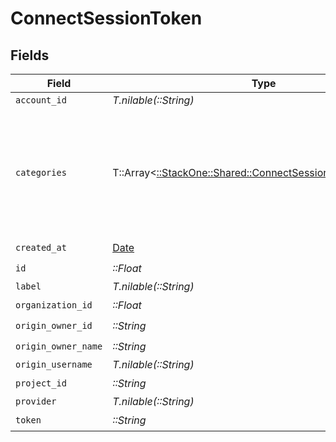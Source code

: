 # ConnectSessionToken


## Fields

| Field                                                                                                               | Type                                                                                                                | Required                                                                                                            | Description                                                                                                         | Example                                                                                                             |
| ------------------------------------------------------------------------------------------------------------------- | ------------------------------------------------------------------------------------------------------------------- | ------------------------------------------------------------------------------------------------------------------- | ------------------------------------------------------------------------------------------------------------------- | ------------------------------------------------------------------------------------------------------------------- |
| `account_id`                                                                                                        | *T.nilable(::String)*                                                                                               | :heavy_minus_sign:                                                                                                  | N/A                                                                                                                 |                                                                                                                     |
| `categories`                                                                                                        | T::Array<[::StackOne::Shared::ConnectSessionTokenCategories](../../models/shared/connectsessiontokencategories.md)> | :heavy_minus_sign:                                                                                                  | N/A                                                                                                                 | [<br/>"ats",<br/>"hris",<br/>"hrisLegacy",<br/>"crm",<br/>"iam",<br/>"marketing",<br/>"lms",<br/>"stackOne"<br/>]   |
| `created_at`                                                                                                        | [Date](https://ruby-doc.org/stdlib-2.6.1/libdoc/date/rdoc/Date.html)                                                | :heavy_check_mark:                                                                                                  | N/A                                                                                                                 |                                                                                                                     |
| `id`                                                                                                                | *::Float*                                                                                                           | :heavy_check_mark:                                                                                                  | N/A                                                                                                                 |                                                                                                                     |
| `label`                                                                                                             | *T.nilable(::String)*                                                                                               | :heavy_minus_sign:                                                                                                  | N/A                                                                                                                 |                                                                                                                     |
| `organization_id`                                                                                                   | *::Float*                                                                                                           | :heavy_check_mark:                                                                                                  | N/A                                                                                                                 |                                                                                                                     |
| `origin_owner_id`                                                                                                   | *::String*                                                                                                          | :heavy_check_mark:                                                                                                  | N/A                                                                                                                 |                                                                                                                     |
| `origin_owner_name`                                                                                                 | *::String*                                                                                                          | :heavy_check_mark:                                                                                                  | N/A                                                                                                                 |                                                                                                                     |
| `origin_username`                                                                                                   | *T.nilable(::String)*                                                                                               | :heavy_minus_sign:                                                                                                  | N/A                                                                                                                 |                                                                                                                     |
| `project_id`                                                                                                        | *::String*                                                                                                          | :heavy_check_mark:                                                                                                  | N/A                                                                                                                 |                                                                                                                     |
| `provider`                                                                                                          | *T.nilable(::String)*                                                                                               | :heavy_minus_sign:                                                                                                  | N/A                                                                                                                 |                                                                                                                     |
| `token`                                                                                                             | *::String*                                                                                                          | :heavy_check_mark:                                                                                                  | N/A                                                                                                                 |                                                                                                                     |
